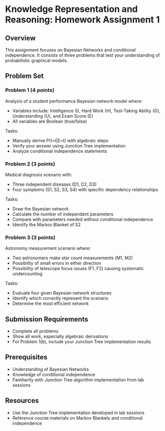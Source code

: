 # Knowledge Representation and Reasoning: Homework Assignment 1

## Overview

This assignment focuses on Bayesian Networks and conditional independence. It consists of three problems that test your understanding of probabilistic graphical models.

## Problem Set

### Problem 1 (4 points)
Analysis of a student performance Bayesian network model where:
- Variables include: Intelligence (I), Hard Work (H), Test-Taking Ability (G), Understanding (U), and Exam Score (E)
- All variables are Boolean (true/false)

Tasks:
- Manually derive P(I=t|E=t) with algebraic steps
- Verify your answer using Junction Tree implementation
- Analyze conditional independence statements

### Problem 2 (3 points)
Medical diagnosis scenario with:
- Three independent diseases (D1, D2, D3)
- Four symptoms (S1, S2, S3, S4) with specific dependency relationships

Tasks:
- Draw the Bayesian network
- Calculate the number of independent parameters
- Compare with parameters needed without conditional independence
- Identify the Markov Blanket of S2

### Problem 3 (3 points)
Astronomy measurement scenario where:
- Two astronomers make star count measurements (M1, M2)
- Possibility of small errors in either direction
- Possibility of telescope focus issues (F1, F2) causing systematic undercounting

Tasks:
- Evaluate four given Bayesian network structures
- Identify which correctly represent the scenario
- Determine the most efficient network

## Submission Requirements

- Complete all problems
- Show all work, especially algebraic derivations
- For Problem 1(b), include your Junction Tree implementation results

## Prerequisites

- Understanding of Bayesian Networks
- Knowledge of conditional independence
- Familiarity with Junction Tree algorithm implementation from lab sessions

## Resources

- Use the Junction Tree implementation developed in lab sessions
- Reference course materials on Markov Blankets and conditional independence

